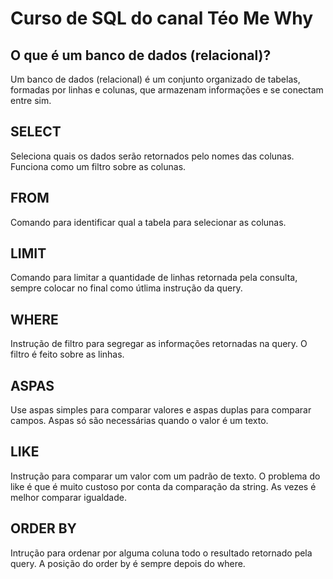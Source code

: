 # Curso de SQL do canal Téo Me Why

## O que é um banco de dados (relacional)?
Um banco de dados (relacional) é um conjunto organizado de tabelas, formadas por linhas e colunas, que armazenam informações e se conectam entre sim.

## SELECT
Seleciona quais os dados serão retornados pelo nomes das colunas. Funciona como um filtro sobre as colunas.

## FROM
Comando para identificar qual a tabela para selecionar as colunas.

## LIMIT
Comando para limitar a quantidade de linhas retornada pela consulta, sempre colocar no final como útlima instrução da query.

## WHERE
Instrução de filtro para segregar as informações retornadas na query. O filtro é feito sobre as linhas.

## ASPAS
Use aspas simples para comparar valores e aspas duplas para comparar campos. Aspas só são necessárias quando o valor é um texto.

## LIKE
Instrução para comparar um valor com um padrão de texto. O problema do like é que é muito custoso por conta da comparação da string. As vezes é melhor comparar igualdade.

## ORDER BY
Intrução para ordenar por alguma coluna todo o resultado retornado pela query. A posição do order by é sempre depois do where.
